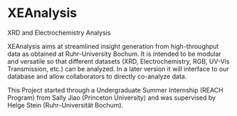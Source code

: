 # XEAnalysis
XRD and Electrochemistry Analysis

XEAnalysis aims at streamlined insight generation from high-throughput data as obtained at Ruhr-University Bochum. It is intended to be modular and versatile so that different datasets (XRD, Electrochemistry, RGB, UV-Vis Transmission, etc.) can be analyzed. In a later version it will interface to our database and allow collaborators to directly co-analyze data.

This Project started through a Undergraduate Summer Internship (REACH Program) from Sally Jiao (Princeton University) and was supervised by Helge Stein (Ruhr-Universität Bochum). 

